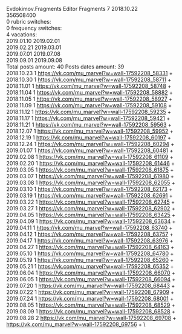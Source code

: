 Evdokimov.Fragments	Editor Fragments 7 2018.10.22\
356508400\
0 rubric switches:\
0 frequency switches:\
4 vacations:\
2019.01.10 2019.02.01 \
2019.02.21 2019.03.01 \
2019.07.01 2019.07.08 \
2019.09.01 2019.09.08 \
Total posts amount: 40	Posts dates amount: 39\
2018.10.23 1 https://vk.com/mu_marvel?w=wall-17592208_58331 + \
2018.10.30 1 https://vk.com/mu_marvel?w=wall-17592208_58711 + \
2018.11.01 1 https://vk.com/mu_marvel?w=wall-17592208_58748 + \
2018.11.04 1 https://vk.com/mu_marvel?w=wall-17592208_58882 + \
2018.11.05 1 https://vk.com/mu_marvel?w=wall-17592208_58927 + \
2018.11.09 1 https://vk.com/mu_marvel?w=wall-17592208_59108 + \
2018.11.12 1 https://vk.com/mu_marvel?w=wall-17592208_59235 + \
2018.11.17 1 https://vk.com/mu_marvel?w=wall-17592208_59421 + \
2018.11.21 1 https://vk.com/mu_marvel?w=wall-17592208_59563 + \
2018.12.07 1 https://vk.com/mu_marvel?w=wall-17592208_59952 + \
2018.12.19 1 https://vk.com/mu_marvel?w=wall-17592208_60197 + \
2018.12.24 1 https://vk.com/mu_marvel?w=wall-17592208_60294 + \
2019.01.07 1 https://vk.com/mu_marvel?w=wall-17592208_60481 + \
2019.02.08 1 https://vk.com/mu_marvel?w=wall-17592208_61109 + \
2019.02.20 1 https://vk.com/mu_marvel?w=wall-17592208_61446 + \
2019.03.05 1 https://vk.com/mu_marvel?w=wall-17592208_61875 + \
2019.03.07 1 https://vk.com/mu_marvel?w=wall-17592208_61980 + \
2019.03.08 1 https://vk.com/mu_marvel?w=wall-17592208_62055 + \
2019.03.10 1 https://vk.com/mu_marvel?w=wall-17592208_62173 + \
2019.03.19 1 https://vk.com/mu_marvel?w=wall-17592208_62691 + \
2019.03.22 1 https://vk.com/mu_marvel?w=wall-17592208_62745 + \
2019.03.27 1 https://vk.com/mu_marvel?w=wall-17592208_62902 + \
2019.04.05 1 https://vk.com/mu_marvel?w=wall-17592208_63425 + \
2019.04.09 1 https://vk.com/mu_marvel?w=wall-17592208_63634 + \
2019.04.11 1 https://vk.com/mu_marvel?w=wall-17592208_63740 + \
2019.04.12 1 https://vk.com/mu_marvel?w=wall-17592208_63757 + \
2019.04.17 1 https://vk.com/mu_marvel?w=wall-17592208_63976 + \
2019.04.27 1 https://vk.com/mu_marvel?w=wall-17592208_64163 + \
2019.05.10 1 https://vk.com/mu_marvel?w=wall-17592208_64780 + \
2019.05.19 1 https://vk.com/mu_marvel?w=wall-17592208_65260 + \
2019.05.21 1 https://vk.com/mu_marvel?w=wall-17592208_65352 + \
2019.06.04 1 https://vk.com/mu_marvel?w=wall-17592208_66070 + \
2019.06.05 1 https://vk.com/mu_marvel?w=wall-17592208_66094 + \
2019.07.20 1 https://vk.com/mu_marvel?w=wall-17592208_68443 + \
2019.07.22 1 https://vk.com/mu_marvel?w=wall-17592208_67909 + \
2019.07.24 1 https://vk.com/mu_marvel?w=wall-17592208_68001 + \
2019.08.05 1 https://vk.com/mu_marvel?w=wall-17592208_68529 + \
2019.08.09 1 https://vk.com/mu_marvel?w=wall-17592208_68528 + \
2019.08.28 2 https://vk.com/mu_marvel?w=wall-17592208_69708 + https://vk.com/mu_marvel?w=wall-17592208_69756 + \

